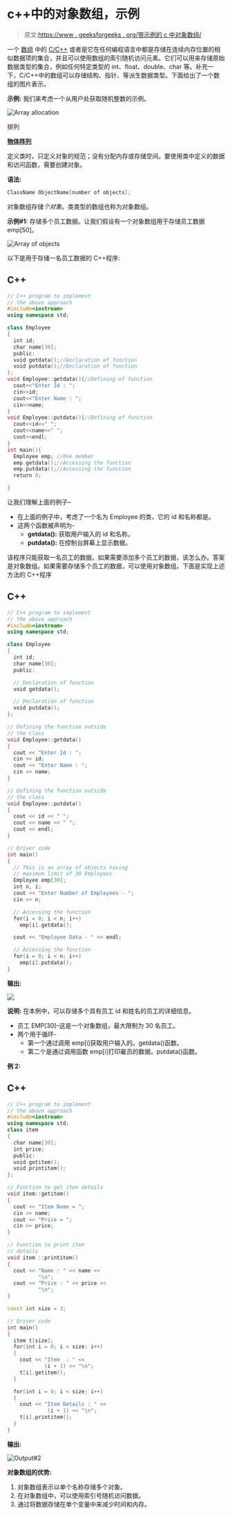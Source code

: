 # c++中的对象数组，示例

> 原文:[https://www . geeksforgeeks . org/带示例的 c 中对象数组/](https://www.geeksforgeeks.org/array-of-objects-in-c-with-examples/)

一个 [数组](https://www.geeksforgeeks.org/introduction-to-arrays/) 中的 [C/C++](https://www.geeksforgeeks.org/difference-between-c-and-c/) 或者是它在任何编程语言中都是存储在连续内存位置的相似数据项的集合，并且可以使用数组的索引随机访问元素。它们可以用来存储原始数据类型的集合，例如任何特定类型的 int、float、double、char 等。补充一下，C/C++中的数组可以存储结构、指针、等派生数据类型。下面给出了一个数组的图片表示。

**示例:**
我们来考虑一个从用户处获取随机整数的示例。

![Array allocation](img/2772a43c3fc829facecb5aead9ea2127.png)

排列

**<u>物体阵列</u>**

定义类时，只定义对象的规范；没有分配内存或存储空间。要使用类中定义的数据和访问函数，需要创建对象。

**语法:**

```cpp
ClassName ObjectName[number of objects];
```

对象数组存储*个对象*。类类型的数组也称为对象数组。

**示例#1:**
存储多个员工数据。让我们假设有一个对象数组用于存储员工数据 emp[50]。

![Array of objects](img/343871ba39f41254a385730f68719529.png)

以下是用于存储一名员工数据的 C++程序:

## C++

```cpp
// C++ program to implement
// the above approach
#include<iostream>
using namespace std;

class Employee
{
  int id;
  char name[30];
  public:
  void getdata();//Declaration of function
  void putdata();//Declaration of function
};
void Employee::getdata(){//Defining of function
  cout<<"Enter Id : ";
  cin>>id;
  cout<<"Enter Name : ";
  cin>>name;
}
void Employee::putdata(){//Defining of function
  cout<<id<<" ";
  cout<<name<<" ";
  cout<<endl;
}
int main(){
  Employee emp; //One member
  emp.getdata();//Accessing the function
  emp.putdata();//Accessing the function
  return 0;

}
```

让我们理解上面的例子–

*   在上面的例子中，考虑了一个名为 Employee 的类，它的 id 和名称都是。
*   这两个函数被声明为-
    *   **getdata():** 获取用户输入的 id 和名称。
    *   **putdata():** 在控制台屏幕上显示数据。

该程序只能获取一名员工的数据。如果需要添加多个员工的数据，该怎么办。答案是对象数组。如果需要存储多个员工的数据，可以使用对象数组。下面是实现上述方法的 C++程序

## C++

```cpp
// C++ program to implement
// the above approach
#include<iostream>
using namespace std;

class Employee
{
  int id;
  char name[30];
  public:

  // Declaration of function
  void getdata();

  // Declaration of function
  void putdata();
};

// Defining the function outside
// the class
void Employee::getdata()
{
  cout << "Enter Id : ";
  cin >> id;
  cout << "Enter Name : ";
  cin >> name;
}

// Defining the function outside
// the class
void Employee::putdata()
{
  cout << id << " ";
  cout << name << " ";
  cout << endl;
}

// Driver code
int main()
{
  // This is an array of objects having
  // maximum limit of 30 Employees
  Employee emp[30];
  int n, i;
  cout << "Enter Number of Employees - ";
  cin >> n;

  // Accessing the function
  for(i = 0; i < n; i++)
    emp[i].getdata();

  cout << "Employee Data - " << endl;

  // Accessing the function
  for(i = 0; i < n; i++)
    emp[i].putdata();
}
```

**输出:**

![](img/92277de9f1d20bd6324eba12ccf7f43b.png)

**说明:**
在本例中，可以存储多个具有员工 id 和姓名的员工的详细信息。

*   员工 EMP[30]–这是一个对象数组，最大限制为 30 名员工。
*   两个用于循环-
    *   第一个通过调用 emp[i]获取用户输入的。getdata()函数。
    *   第二个是通过调用函数 emp[i]打印雇员的数据。putdata()函数。

**例 2:**

## C++

```cpp
// C++ program to implement
// the above approach
#include<iostream>
using namespace std;
class item
{
  char name[30];
  int price;
  public:
  void getitem();
  void printitem();
};

// Function to get item details
void item::getitem()
{
  cout << "Item Name = ";
  cin >> name;
  cout << "Price = ";
  cin >> price;   
}

// Function to print item
// details
void item ::printitem()
{
  cout << "Name : " << name <<
          "\n";
  cout << "Price : " << price <<
          "\n";
}

const int size = 3;

// Driver code
int main()
{
  item t[size];
  for(int i = 0; i < size; i++)
  {
    cout << "Item  : " <<
            (i + 1) << "\n";
    t[i].getitem();
  }

  for(int i = 0; i < size; i++)
  {
    cout << "Item Details : " <<
             (i + 1) << "\n";
    t[i].printitem();
  }
}
```

**输出:**

![Output#2](img/75b4180e69d004b61be47177709a6273.png)

**对象数组的优势:**

1.  对象数组表示以单个名称存储多个对象。
2.  在对象数组中，可以使用索引号随机访问数据。
3.  通过将数据存储在单个变量中来减少时间和内存。